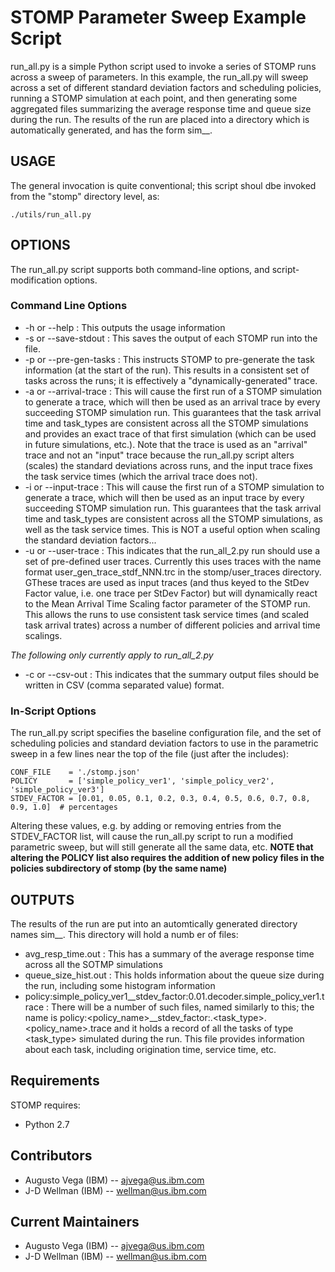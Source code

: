 # STOMP Parameter Sweep Example Script

run_all.py is a simple Python script used to invoke a series of STOMP runs across a sweep of parameters.  In this example, the run_all.py will sweep across a set of different standard deviation factors and scheduling policies, running a STOMP simulation at each point, and then generating some aggregated files summarizing the average response time and queue size during the run.
The results of the run are placed into a directory which is automatically generated, and has the form sim_<date>_<time>.

## USAGE

The general invocation is quite conventional; this script shoul dbe invoked from the "stomp" directory level, as:
```
./utils/run_all.py
```

## OPTIONS

The run_all.py script supports both command-line options, and script-modification options.

### Command Line Options
 
 * -h or --help : This outputs the usage information 
 * -s or --save-stdout  : This saves the output of each STOMP run into the file.
 * -p or --pre-gen-tasks : This instructs STOMP to pre-generate the task information (at the start of the run).  This results in a consistent set of tasks across the runs; it is effectively a "dynamically-generated" trace.
 * -a or --arrival-trace : This will cause the first run of a STOMP simulation to generate a trace, which will then be used as an arrival trace by every succeeding STOMP simulation run.  This guarantees that the task arrival time and task_types are consistent across all the STOMP simulations and provides an exact trace of that first simulation (which can be used in future simulations, etc.).  Note that the trace is used as an "arrival" trace and not an "input" trace because the run_all.py script alters (scales) the standard deviations across runs, and the input trace fixes the task service times (which the arrival trace does not).
 * -i or --input-trace : This will cause the first run of a STOMP simulation to generate a trace, which will then be used as an input trace by every succeeding STOMP simulation run.  This guarantees that the task arrival time and task_types are consistent across all the STOMP simulations, as well as the task service times.  This is NOT a useful option when scaling the standard deviation factors...
 * -u or --user-trace : This indicates that the run_all_2.py run should use a set of pre-defined user traces.  Currently this uses traces with the name format user_gen_trace_stdf_NNN.trc in the stomp/user_traces directory.  GThese traces are used as input traces (and thus keyed to the StDev Factor value, i.e. one trace per StDev Factor) but will dynamically react to the Mean Arrival Time Scaling factor parameter of the STOMP run.  This allows the runs to use consistent task service times (and scaled task arrival trates) across a number of different policies and arrival time scalings.

*The following only currently apply to run_all_2.py*
 * -c or --csv-out : This indicates that the summary output files should be written in CSV (comma separated value) format.

### In-Script Options

The run_all.py script specifies the baseline configuration file, and the set of scheduling policies and standard deviation factors to use in the parametric sweep in a few lines near the top of the file (just after the includes):
```
CONF_FILE    = './stomp.json'
POLICY       = ['simple_policy_ver1', 'simple_policy_ver2', 'simple_policy_ver3']
STDEV_FACTOR = [0.01, 0.05, 0.1, 0.2, 0.3, 0.4, 0.5, 0.6, 0.7, 0.8, 0.9, 1.0]  # percentages
```

Altering these values, e.g. by adding or removing entries from the STDEV_FACTOR list, will cause the run_all.py script to run a modified parametric sweep, but will still generate all the same data, etc. 
__NOTE that altering the POLICY list also requires the addition of new policy files in the policies subdirectory of stomp (by the same name)__

## OUTPUTS

The results of the run are put into an automtically generated directory names sim_<date>_<time>.
This directory will hold a numb er of files:
 * avg_resp_time.out  : This has a summary of the average response time across all the SOTMP simulations
 * queue_size_hist.out : This holds information about the queue size during the run, including some histogram information
 * policy:simple_policy_ver1__stdev_factor:0.01.decoder.simple_policy_ver1.trace : There will be a number of such files, named similarly to this; the name is policy:<policy_name>__stdev_factor:<value>.<task_type>.<policy_name>.trace and it holds a record of all the tasks of type <task_type> simulated during the run.  This file provides information about each task, including origination time, service time, etc. 

## Requirements

STOMP requires:
 * Python 2.7


## Contributors

 * Augusto Vega (IBM) --  ajvega@us.ibm.com
 * J-D Wellman (IBM) -- wellman@us.ibm.com

## Current Maintainers

 * Augusto Vega (IBM) --  ajvega@us.ibm.com
 * J-D Wellman (IBM) -- wellman@us.ibm.com
